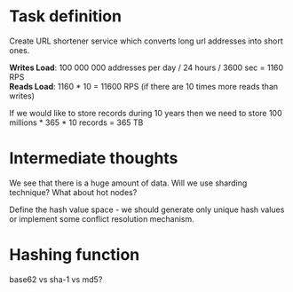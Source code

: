 # Task definition

Create URL shortener service which converts long url addresses into short ones.

**Writes Load**: 100 000 000 addresses per day / 24 hours / 3600 sec = 1160 RPS \
**Reads Load**: 1160 * 10 = 11600 RPS (if there are 10 times more reads than writes)

If we would like to store records during 10 years then we need to store 100 millions * 365 * 10 records = 365 TB

# Intermediate thoughts

We see that there is a huge amount of data.
Will we use sharding technique? What about hot nodes?

Define the hash value space - we should generate only unique hash values or implement some conflict resolution mechanism.

# Hashing function

base62 vs sha-1 vs md5?